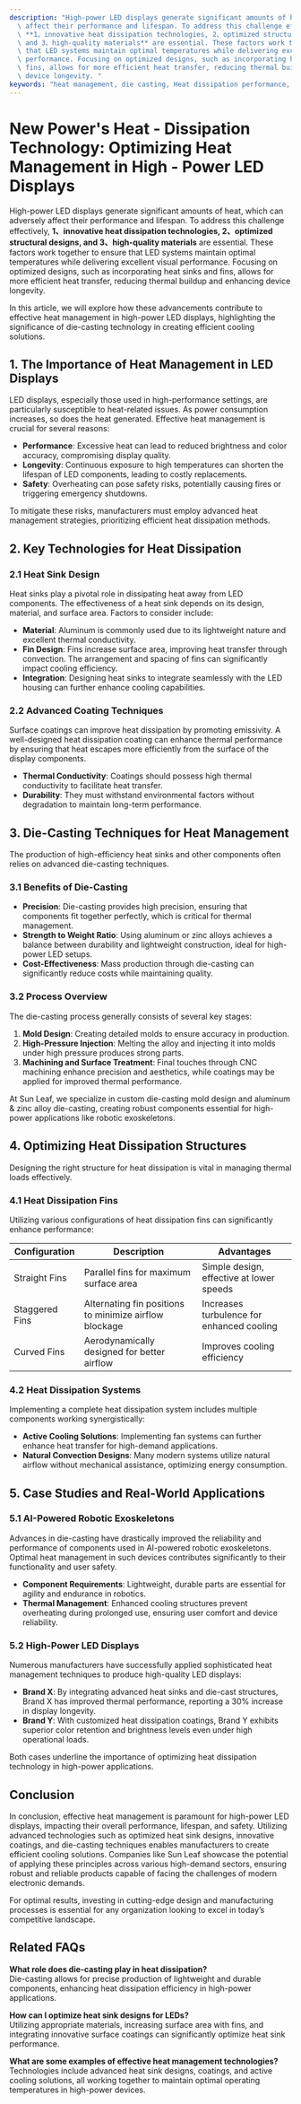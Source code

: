 ```yaml
---
description: "High-power LED displays generate significant amounts of heat, which can adversely\
  \ affect their performance and lifespan. To address this challenge effectively,\
  \ **1、innovative heat dissipation technologies, 2、optimized structural designs,\
  \ and 3、high-quality materials** are essential. These factors work together to ensure\
  \ that LED systems maintain optimal temperatures while delivering excellent visual\
  \ performance. Focusing on optimized designs, such as incorporating heat sinks and\
  \ fins, allows for more efficient heat transfer, reducing thermal buildup and enhancing\
  \ device longevity. "
keywords: "heat management, die casting, Heat dissipation performance, Heat sink"
---
```

# New Power's Heat - Dissipation Technology: Optimizing Heat Management in High - Power LED Displays

High-power LED displays generate significant amounts of heat, which can adversely affect their performance and lifespan. To address this challenge effectively, **1、innovative heat dissipation technologies, 2、optimized structural designs, and 3、high-quality materials** are essential. These factors work together to ensure that LED systems maintain optimal temperatures while delivering excellent visual performance. Focusing on optimized designs, such as incorporating heat sinks and fins, allows for more efficient heat transfer, reducing thermal buildup and enhancing device longevity. 

In this article, we will explore how these advancements contribute to effective heat management in high-power LED displays, highlighting the significance of die-casting technology in creating efficient cooling solutions.

## 1. The Importance of Heat Management in LED Displays

LED displays, especially those used in high-performance settings, are particularly susceptible to heat-related issues. As power consumption increases, so does the heat generated. Effective heat management is crucial for several reasons:

- **Performance**: Excessive heat can lead to reduced brightness and color accuracy, compromising display quality.
- **Longevity**: Continuous exposure to high temperatures can shorten the lifespan of LED components, leading to costly replacements.
- **Safety**: Overheating can pose safety risks, potentially causing fires or triggering emergency shutdowns.

To mitigate these risks, manufacturers must employ advanced heat management strategies, prioritizing efficient heat dissipation methods.

## 2. Key Technologies for Heat Dissipation

### 2.1 Heat Sink Design

Heat sinks play a pivotal role in dissipating heat away from LED components. The effectiveness of a heat sink depends on its design, material, and surface area. Factors to consider include:

- **Material**: Aluminum is commonly used due to its lightweight nature and excellent thermal conductivity. 
- **Fin Design**: Fins increase surface area, improving heat transfer through convection. The arrangement and spacing of fins can significantly impact cooling efficiency.
- **Integration**: Designing heat sinks to integrate seamlessly with the LED housing can further enhance cooling capabilities.

### 2.2 Advanced Coating Techniques

Surface coatings can improve heat dissipation by promoting emissivity. A well-designed heat dissipation coating can enhance thermal performance by ensuring that heat escapes more efficiently from the surface of the display components. 

- **Thermal Conductivity**: Coatings should possess high thermal conductivity to facilitate heat transfer.
- **Durability**: They must withstand environmental factors without degradation to maintain long-term performance.

## 3. Die-Casting Techniques for Heat Management

The production of high-efficiency heat sinks and other components often relies on advanced die-casting techniques. 

### 3.1 Benefits of Die-Casting

- **Precision**: Die-casting provides high precision, ensuring that components fit together perfectly, which is critical for thermal management.
- **Strength to Weight Ratio**: Using aluminum or zinc alloys achieves a balance between durability and lightweight construction, ideal for high-power LED setups.
- **Cost-Effectiveness**: Mass production through die-casting can significantly reduce costs while maintaining quality.

### 3.2 Process Overview

The die-casting process generally consists of several key stages:

1. **Mold Design**: Creating detailed molds to ensure accuracy in production.
2. **High-Pressure Injection**: Melting the alloy and injecting it into molds under high pressure produces strong parts.
3. **Machining and Surface Treatment**: Final touches through CNC machining enhance precision and aesthetics, while coatings may be applied for improved thermal performance.

At Sun Leaf, we specialize in custom die-casting mold design and aluminum & zinc alloy die-casting, creating robust components essential for high-power applications like robotic exoskeletons.

## 4. Optimizing Heat Dissipation Structures

Designing the right structure for heat dissipation is vital in managing thermal loads effectively. 

### 4.1 Heat Dissipation Fins

Utilizing various configurations of heat dissipation fins can significantly enhance performance:

| Configuration       | Description                               | Advantages                             |
|---------------------|-------------------------------------------|----------------------------------------|
| Straight Fins       | Parallel fins for maximum surface area    | Simple design, effective at lower speeds|
| Staggered Fins      | Alternating fin positions to minimize airflow blockage | Increases turbulence for enhanced cooling |
| Curved Fins         | Aerodynamically designed for better airflow | Improves cooling efficiency             |

### 4.2 Heat Dissipation Systems

Implementing a complete heat dissipation system includes multiple components working synergistically:

- **Active Cooling Solutions**: Implementing fan systems can further enhance heat transfer for high-demand applications.
- **Natural Convection Designs**: Many modern systems utilize natural airflow without mechanical assistance, optimizing energy consumption.

## 5. Case Studies and Real-World Applications

### 5.1 AI-Powered Robotic Exoskeletons

Advances in die-casting have drastically improved the reliability and performance of components used in AI-powered robotic exoskeletons. Optimal heat management in such devices contributes significantly to their functionality and user safety.

- **Component Requirements**: Lightweight, durable parts are essential for agility and endurance in robotics.
- **Thermal Management**: Enhanced cooling structures prevent overheating during prolonged use, ensuring user comfort and device reliability.

### 5.2 High-Power LED Displays

Numerous manufacturers have successfully applied sophisticated heat management techniques to produce high-quality LED displays:

- **Brand X**: By integrating advanced heat sinks and die-cast structures, Brand X has improved thermal performance, reporting a 30% increase in display longevity.
- **Brand Y**: With customized heat dissipation coatings, Brand Y exhibits superior color retention and brightness levels even under high operational loads.

Both cases underline the importance of optimizing heat dissipation technology in high-power applications.

## Conclusion

In conclusion, effective heat management is paramount for high-power LED displays, impacting their overall performance, lifespan, and safety. Utilizing advanced technologies such as optimized heat sink designs, innovative coatings, and die-casting techniques enables manufacturers to create efficient cooling solutions. Companies like Sun Leaf showcase the potential of applying these principles across various high-demand sectors, ensuring robust and reliable products capable of facing the challenges of modern electronic demands. 

For optimal results, investing in cutting-edge design and manufacturing processes is essential for any organization looking to excel in today’s competitive landscape.

## Related FAQs

**What role does die-casting play in heat dissipation?**  
Die-casting allows for precise production of lightweight and durable components, enhancing heat dissipation efficiency in high-power applications.

**How can I optimize heat sink designs for LEDs?**  
Utilizing appropriate materials, increasing surface area with fins, and integrating innovative surface coatings can significantly optimize heat sink performance.

**What are some examples of effective heat management technologies?**  
Technologies include advanced heat sink designs, coatings, and active cooling solutions, all working together to maintain optimal operating temperatures in high-power devices.

